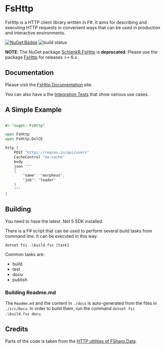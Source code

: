 
FsHttp
======

FsHttp is a HTTP client library written in F#. It aims for describing and executing HTTP requests in convenient ways that can be used in production and interactive environments.

[![NuGet Badge](http://img.shields.io/nuget/v/FsHttp.svg?style=flat)](https://www.nuget.org/packages/FsHttp) ![build status](https://github.com/fsprojects/FsHttp/actions/workflows/push-master_pull-request.yml/badge.svg?event=push)

**NOTE**: The NuGet package [SchlenkR.FsHttp](https://www.nuget.org/packages/SchlenkR.FsHttp) is **deprecated**. Please use the package [FsHttp](https://www.nuget.org/packages/FsHttp) for releases >= 6.x

Documentation
-------------

Please visit the [FsHttp Documentation](https://fsprojects.github.io/FsHttp) site.

You can also have a the [Integration Tests](src/Tests) that show various use cases.


A Simple Example
----------------

```fsharp

#r "nuget: FsHttp"

open FsHttp
open FsHttp.DslCE

http {
    POST "https://reqres.in/api/users"
    CacheControl "no-cache"
    body
    json """
    {
        "name": "morpheus",
        "job": "leader"
    }
    """
}
```


Building
--------

You need to have the latest .Net 5 SDK installed.

There is a F# script that can be used to perform several build tasks from command line. It can be executed in this way:

`dotnet fsi .\build.fsx [task]`

Common tasks are:

* build
* test
* docu
* publish

### Building Readme.md

The `Readme.md` and the content in `./docs` is auto-generated from the files in `./src/Docu`. In order to build them, run the command `dotnet fsi .\build.fsx docu`.


Credits
-------

Parts of the code is taken from the [HTTP utilities of FSharp.Data](https://fsprojects.github.io/FSharp.Data/library/Http.html).
